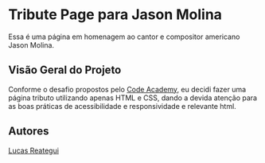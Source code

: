# Tribute Page para Jason Molina

Essa é uma página em homenagem ao cantor e compositor americano Jason Molina.

## Visão Geral do Projeto

Conforme o desafio propostos pelo [Code Academy](https://www.codecademy.com/resources/blog/html-and-css-code-challenges-for-beginners/), eu decidi fazer uma página tributo utilizando apenas HTML e CSS, dando a devida atenção para as boas práticas de acessibilidade e responsividade e relevante html.

## Autores

[Lucas Reategui](www.linkedin.com/in/lucasrtgandrade)
